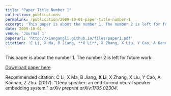 ```yaml
---
title: "Paper Title Number 1"
collection: publications
permalink: /publication/2009-10-01-paper-title-number-1
excerpt: 'This paper is about the number 1. The number 2 is left for future work.'
date: 2009-10-01
venue: 'Journal 1'
paperurl: 'http://xiangangli.github.io/files/paper1.pdf'
citation: 'C Li, X Ma, B Jiang, **X Li**, X Zhang, X Liu, Y Cao, A Kannan, Z Zhu. (2017). (2017). &quot;Deep speaker: an end-to-end neural speaker embedding system.&quot; <i>arXiv preprint arXiv:1705.02304</i>. 1(1).'
---
```

This paper is about the number 1. The number 2 is left for future work.

[Download paper here](http://academicpages.github.io/files/paper1.pdf)

Recommended citation: C Li, X Ma, B Jiang, **X Li**, X Zhang, X Liu, Y Cao, A Kannan, Z Zhu. (2017). "Deep speaker: an end-to-end neural speaker embedding system." <i>arXiv preprint arXiv:1705.02304</i>.
